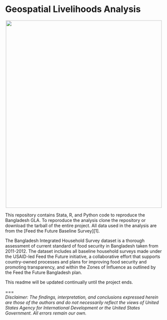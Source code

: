 
Geospatial Livelihoods Analysis  
===
<p align="center">
  <img src="https://cloud.githubusercontent.com/assets/5873344/6477308/388c323e-c1f0-11e4-965a-e2e6fef24a4d.PNG" width="500px" height="600px" /> 
</p>
This repository contains Stata, R, and Python code to reproduce the Bangladesh GLA. To reporoduce the analysis clone the repository or download the tarball of the entire project. All data used in the analysis are from the [Feed the Future Baseline Survey][1].  

The Bangladesh Integrated Household Survey dataset is a thorough assessment of current standard of food security in Bangladesh taken from 2011-2012. The dataset includes all baseline household surveys made under the USAID-led Feed the Future initiative, a collaborative effort that supports country-owned processes and plans for improving food security and promoting transparency, and within the Zones of Influence as outlined by the Feed the Future Bangladesh plan.  

This readme will be updated continually until the project ends.  

===  
*Disclaimer: The findings, interpretation, and conclusions expressed herein are those of the authors and do not necessarily reflect the views of United States Agency for International Development or the United States Government. All errors remain our own.*  

[1]: http://www.usaid.gov/developer/FTFBangladesh 


